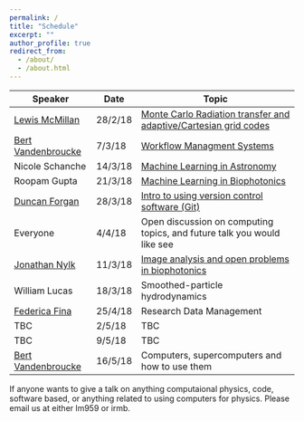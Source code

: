 ```yaml
---
permalink: /
title: "Schedule"
excerpt: ""
author_profile: true
redirect_from: 
  - /about/
  - /about.html
---
```



| Speaker   | Date       |               Topic                                               |
| --------  | ------     | ------------------------------------------------------------      |
| [Lewis McMillan](https://github.com/lewisfish)    | 28/2/18 | [Monte Carlo Radiation transfer and adaptive/Cartesian grid codes](/talks/2018-02-28-lewis-mcrt) |
| [Bert Vandenbroucke](https://github.com/bwvdnbro) | 7/3/18  | [Workflow Managment Systems](/talks/2018-03-07-bert-WMS) |
| Nicole Schanche       | 14/3/18    | [Machine Learning in Astronomy](/talks/2018-03-14-nicole-ML)
| Roopam Gupta          | 21/3/18    | [Machine Learning in Biophotonics](/talks/2018-03-21-roopam-ML) |
| [Duncan Forgan](https://github.com/dh4gan)       | 28/3/18    | [Intro to using version control software (Git)](/talks/2018-03-28-duncan-git) |
| Everyone       | 4/4/18     | Open discussion on computing topics, and future talk you would like see |
| [Jonathan Nylk](https://opticalmanipulationgroup.wp.st-andrews.ac.uk/)  | 11/3/18    | [Image analysis and open problems in biophotonics](/talks/2018-04-11-jonathan-Img)  |
| William Lucas  | 18/3/18    | Smoothed-particle hydrodynamics  |
| [Federica Fina](https://www.st-andrews.ac.uk/staff/research/data/) | 25/4/18 | Research Data Management |
| TBC | 2/5/18 | TBC |
| TBC | 9/5/18 | TBC |
| [Bert Vandenbroucke](https://github.com/bwvdnbro)  | 16/5/18 | Computers, supercomputers and how to use them |

If anyone wants to give a talk on anything computaional physics, code, software based, or anything related to using computers for physics. Please email us at either lm959 or irmb.

